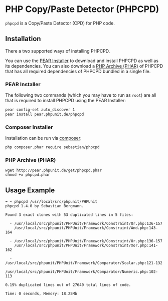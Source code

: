 # PHP Copy/Paste Detector (PHPCPD)

`phpcpd` is a Copy/Paste Detector (CPD) for PHP code.

## Installation

There a two supported ways of installing PHPCPD.

You can use the [PEAR Installer](http://pear.php.net/manual/en/guide.users.commandline.cli.php) to download and install PHPCPD as well as its dependencies. You can also download a [PHP Archive (PHAR)](http://php.net/phar) of PHPCPD that has all required dependencies of PHPCPD bundled in a single file.

### PEAR Installer

The following two commands (which you may have to run as `root`) are all that is required to install PHPCPD using the PEAR Installer:

```sh
pear config-set auto_discover 1
pear install pear.phpunit.de/phpcpd
```

### Composer Installer

Installation can be run via [composer](https://getcomposer.org/):

```sh
php composer.phar require sebastian/phpcpd
```

### PHP Archive (PHAR)

    wget http://pear.phpunit.de/get/phpcpd.phar
    chmod +x phpcpd.phar

## Usage Example

    ➜ ~ phpcpd /usr/local/src/phpunit/PHPUnit
    phpcpd 1.4.0 by Sebastian Bergmann.

    Found 3 exact clones with 53 duplicated lines in 5 files:

      - /usr/local/src/phpunit/PHPUnit/Framework/Constraint/Or.php:136-157
        /usr/local/src/phpunit/PHPUnit/Framework/Constraint/And.php:143-164

      - /usr/local/src/phpunit/PHPUnit/Framework/Constraint/Or.php:136-157
        /usr/local/src/phpunit/PHPUnit/Framework/Constraint/Xor.php:141-162

      - /usr/local/src/phpunit/PHPUnit/Framework/Comparator/Scalar.php:121-132
        /usr/local/src/phpunit/PHPUnit/Framework/Comparator/Numeric.php:102-113

    0.19% duplicated lines out of 27640 total lines of code.

    Time: 0 seconds, Memory: 18.25Mb
